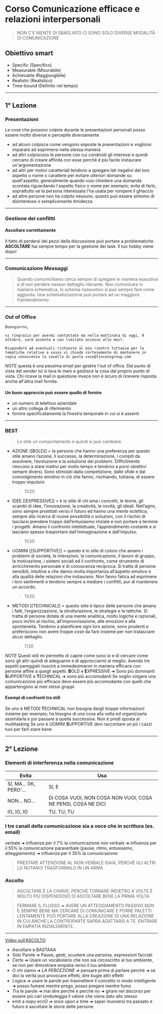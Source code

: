 # Corso Comunicazione efficace e relazioni interpersonali

> NON C'E NIENTE DI SBAGLIATO CI SONO SOLO DIVERSE MODALITÀ DI COMUNICAZIONE

## Obiettivo smart

- Specific (Specifico)
- Measurable (Misurabile)
- Achievable (Raggiungibile)
- Realistic (Realistico)
- Time-bound (Definito nel tempo)

---

## 1° Lezione

### Presentazioni

Le cose che possono colpire durante le presentazioni personali posso essere molto diverse e percepite diversamente

- ad alcuni colpisce come vengono esposte le presentazioni e vogliono imparare ad esprimersi nella stessa maniera
- ad altri colpiscono le persone con cui condividi gli interessi e quindi cercano di creare affinità con esse perchè è più facile instaurare un'argomentazione
- ad altri per motivi caratteriali tendono a spiegare lati negativi del loro aspetto o nome o carattere per evitare ulteriori domande su quell'aspetto; generalmente quando vuoi chiedere una domanda scontata riguardando l'aspetto fisico o nome per esempio; evita di farlo, soprattutto se la persona interessata l'ha usata per rompere il ghiaccio
- ad altre persone non ha colpito nessuno, questo può essere sintomo di disinteresse o semplicemente timidezza

---

### Gestione dei conflitti

#### Ascoltare correttamente

Il fatto di perdersi dei pezzi della discussione può portare a problematiche. **ASCOLTARE** hai sempre tempo per la gestione dei task. Il tuo hobby viene dopo!

---

### Comunicazione Messaggi

> Quando comunichiamo cerca sempre di spiegare in maniera esaustiva e di non perdere nessun dettaglio rilevante.
> Non comunicare in maniera schematica, lo schema riassuntivo si può sempre fare come aggiunta. Una schematizzazione può portare ad un maggiore fraintendimento

---

### Out of Office

```
Buongiorno,
 
vi ringrazio per avermi contattato ma nella mattinata di oggi, 9 ottobre, sarò assente e con limitato accesso alle mail.
 
Risponderò ad eventuali richieste al mio rientro tuttavia per le tematiche relative a xxxxx vi chiedo cortesemente di mantenere in copia conoscenza la casella di posta xxxx@finconsgroup.com
```

_NOTE_ questa è una pessima email per gestire l'out of office. Dal punto di vista del sender lui si lava le mani e gestisce la cosa dal proprio punto di vista. Chi riceve la mail in questione invece non è sicuro di ricevere risposta anche all'altra mail fornita.

#### Un buon approccio può essere quello di fornire

- un numero di telefono aziendale
- un altro collega di riferimento
- fornire specificatamente la finestra temporale in cui si è assenti

---

### BEST

> Lo stile un comportamento e quindi si può cambiare

- AZIONE [[BOLD]] = le persone che hanno una preferenza per questo stile amano l’azione, il successo, la determinazione, i compiti da assolvere, l’evoluzione e la soluzione dei problemi. Difficilmente riescono a stare inattivi per molto tempo e tendono a porsi obiettivi sempre diversi. Sono stimolati dalla competizione, dalle sfide e dal coinvolgimento emotivo in ciò che fanno, rischiando, tuttavia, di essere troppo impulsivi.

  > 11/20

- IDEE [[EXPRESSIVE]] = è lo stile di chi ama i concetti, le teorie, gli scambi di idee, l’innovazione, la creatività, le novità, gli ideali. Nell’agire, sono sempre proiettati verso il futuro ed hanno una mente eclettica, sempre alla ricerca di nuove possibilità o soluzioni, con il rischio di lasciarsi prendere troppo dall’entusiasmo iniziale e non portare a termine i progetti. Amano il confronto intellettuale, l’apprendimento costante e si lasciano spesso trasportare dall’immaginazione e dall’impulso.

  > 11/20

- UOMINI [[SUPPORTIVE]] = questo è lo stile di coloro che amano i problemi di società, le interazioni, la comunicazione, il lavoro di gruppo, la motivazione, i sistemi sociali ed il confronto, come strumento di arricchimento personale e di conoscenza reciproca. Si tratta di persone sensibili, intuitive e che danno molta importanza all’aspetto emotivo e alla qualità delle relazioni che instaurano. Non fanno fatica ad esprimere i loro sentimenti e tendono sempre a mediare i conflitti, pur di mantenere un accordo.

  > 11/20

- METODI [[TECHNICAL]] = questo stile è tipico delle persone che amano i fatti, l’organizzazione, la strutturazione, le strategie e le tattiche. Si tratta di persone dotate di una mente analitica, molto logiche e razionali, poco inclini al rischio, all’improvvisazione, alle emozioni e alla spontaneità. Tendono a pianificare ogni loro azione, sono prudenti e preferiscono non avere troppe cose da fare insieme per non tralasciare alcun dettaglio.
  > 7/20

_NOTE_ Questi stili mi permetto di capire come sono io e di cercare come sono gli altri quindi di adeguarmi e di approcciarmi al meglio. Avendo tre aspetti pareggiati riuscirò a immedesimarmi in maniera efficace con persone affine a quegli aspetti.
**B**OLD e **E**XPRESSIVE ➜ Sono più dominanti
**S**UPPORTIVE e **T**ECHNICAL ➜ sono più accomodanti
Se voglio volgere una comunicazione più efficace devo essere più accomodante con quelli che appartengono ai miei stessi gruppi

#### Esempi di confronti tra stili

Se uno è METODI **T**ECHNICAL non bisogna dargli troppe informazioni insieme per esempio; ha bisogno di una cosa alla volta ed organizzarla assimilarla e poi passare a quella successiva. Non è predi sposta al multitasking
Se uno è UOMINI **S**UPPORTIVE devi raccontare un pò i cazzi tuoi per farli stare bene

---

## 2° Lezione

### Elementi di interferenza nella comunicazione

| Evita                  | Usa                                                          |
| ---------------------- | ------------------------------------------------------------ |
| SI, MA... 0K, PERO'... | SI, E                                                        |
| NON... NO...           | Di COSA VUOI, NON COSA NON VUOI, COSA NE PENSI, COSA NE DICI |
| IO, IO, IO             | TU, TU, TU                                                   |

### I tre canali della comunicazione sia a voce che in scrittura (es. email)

verbale ➜ influenza per il 7% la comunicazione
non verbale ➜ influenza per il 55% la comunicazione
paraverbale (pause, ritmo, entusiasmo, atteggiamento) ➜ influenza per il 35% la comunicazione

> PRESTARE ATTENZIONE AL NON VERBALE ISAIA, PERCHÈ GLI ALTRI LO NOTANO! TRASFORMALO IN UN ARMA

### Ascolto

> ASCOLTARE È LA CHIAVE; PERCHÈ TORNARE INDIETRO A VOLTE È MOLTO PIÙ DISPENDIOSO DI ASCOLTARE BENE LA PRIMA VOLTA

> FERMARE IL FLUSSO ➜ AVERE UN ATTEGGIAMENTO PASSIVO NON È SEMPRE BENE MA CERCARE DI COMUNICARE E PORRE PALETTI LENTAMENTE PUÒ PORTARE ALLA CREAZIONE DI UNA RELAZIONE IN CUI ANCHE LA CONTROPARTE SAPRÀ ADATTARSI A TE. ENTRARE IN EMPATIA INZIALEMENTE.

---

[Video sull'ASCOLTO](<[https://www.youtube.com/watch?v=FHmfO25f-3o](https://www.youtube.com/watch?v=FHmfO25f-3o)>)

- *A*scoltare e BASTAAA
- *S*olo Parole ➜ Pause, gesti, scuotere una persona, espressioni facciali
- *C*erte ➜ Usare un vocabolario che non sia circoscritto al tuo ambiente, se non per dimostrare empatia verso il tuo ambiente
- _O_ chi siamo ➜ _LA PERCEZIONE_ ➜ pensare prima di parlare perchè ➜ se dici la verità può provocare effetti, dire bugie altri effetti
- *L*ogica ➜ usare le parole per trasmettere il concetto in modo intelligente ➜ posso fumare mentre prego, posso pregare mentre fumo
- *T*ra le parole ➜ mai dire perchè e perchè no ➜ girare nel discorso per essere più cari simboleggia il valore che viene dato allo stesso
- emit a nopu ecn*O* ➜ once upon a time ➜ saper muoversi tra passato e futuro e ascoltare le storie delle persone

